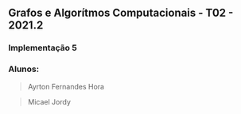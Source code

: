 ## __Grafos e Algorítmos Computacionais - T02 - 2021.2__

### __Implementação 5__

### __Alunos:__

> Ayrton Fernandes Hora

> Micael Jordy